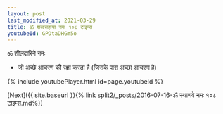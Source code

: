 ```yaml
---
layout: post
last_modified_at: 2021-03-29
title: ॐ शब्दसहाया नमः १०८ टाइम्स
youtubeId: GPDtaDHGm5o
---
```

 
 
 ॐ शीलदारिने नमः  
 
 -  जो अच्छे आचरण की रक्षा करता है (जिसके पास अच्छा आचरण है) 
 
  
 
  
 
 
 
 
 
 


{% include youtubePlayer.html id=page.youtubeId %}
 
[Next]({{ site.baseurl }}{% link  split2/_posts/2016-07-16-ॐ स्थाणवे नमः १०८ टाइम्स.md%})
 
